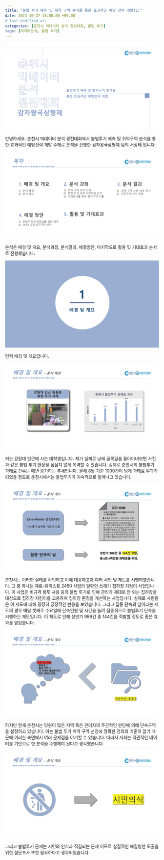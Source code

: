 ```yaml
---
title: "불법 투기 예측 및 취약 구역 분석을 통한 효과적인 예방 전략 개발(1)"
date: 2023-10-27 18:00:00 +09:00 
# last_modified_at:
categories: [춘천시 빅데이터 분석 경진대회, 불법 투기]
tags: [데이터분석, 불법 투기]
---
```


<img src="/assets/images/1721902415623-7fdc840b-ed94-466e-b98e-eab60069fa52_1.png" alt="불법 투기 1">

안녕하세요. 춘천시 빅데이터 분석 경진대회에서 불법투기 예측 및 취약구역 분석을 통한 효과적인 예방전략 개발 주제로 분석을 진행한 감자왕국삼형제 팀의 서상태 입니다.

<img src="/assets/images/1721902415623-7fdc840b-ed94-466e-b98e-eab60069fa52_2.png" alt="불법 투기 2">

분석은 배경 및 개요, 분석과정, 분석결과, 해결방안, 마지막으로 활용 및 기대효과 순서로 진행했습니다.

<img src="/assets/images/1721902415623-7fdc840b-ed94-466e-b98e-eab60069fa52_3.png" alt="불법 투기 3">

먼저 배경 및 개요입니다.

<img src="/assets/images/1721902415623-7fdc840b-ed94-466e-b98e-eab60069fa52_4.png" alt="불법 투기 4">

저는 강원대 인근에 사는 대학생입니다. 제가 실제로 낮에 골목길을 돌아다녀보면 사진과 같은 불법 투기 현장을 심심치 않게 목격할 수 있습니다. 실제로 춘천시의 불법투기 과태료 건수는 매년 증가하는 추세입니다. 올해 8월 기준 1000건이 넘게 과태료 부과가 되었을 정도로 춘천시에서는 불법투기가 지속적으로 일어나고 있습니다.

<img src="/assets/images/1721902415623-7fdc840b-ed94-466e-b98e-eab60069fa52_5.png" alt="불법 투기 5">

춘천시는 이러한 실태를 확인하고 이에 대응하고자 여러 사업 및 제도를 시행하였습니다. 그 중 하나는 제로-웨이스트 2450 사업의 일환인 쓰레기 집하장 지킴이 사업입니다. 이 사업은 비규격 봉투 사용 등의 불법 투기로 인해 관리가 제대로 안 되는 집하장을 대상으로 집하장 지킴이를 고용하여 집하장 환경을 개선하는 사업입니다. 실제로 사람들은 이 제도에 대해 굉장히 긍정적인 반응을 보였습니다. 그리고 집중 단속의 날이라는 제도의 경우 매달 셋째주 수요일에 단속인원 및 시간을 늘려 집중적으로 불법투기 단속을 시행하는 제도입니다. 이 제도로 인해 상반기 989건 중 144건을 적발할 정도로 좋은 효과를 얻었습니다.

<img src="/assets/images/1721902415623-7fdc840b-ed94-466e-b98e-eab60069fa52_6.png" alt="불법 투기 6">

하지만 현재 춘천시는 민원이 많은 지역 혹은 관리자의 주관적인 판단에 의해 단속구역을 설정하고 있습니다. 이는 불법 투기 취약 구역 선정에 명확한 정의와 기준이 없기 때문에 이러한 측면에서 여러 문제점을 야기할 수 있습니다. 따라서 저희는 객관적인 데이터를 기반으로 한 분석을 수행해야 된다고 생각했습니다.

<img src="/assets/images/1721902415623-7fdc840b-ed94-466e-b98e-eab60069fa52_7.png" alt="불법 투기 7">

그리고 불법투기 문제는 시민의 인식과 직결되는 문제 이므로 실질적인 해결방안 도출을 위한 설문조사 또한 필요하다고 생각되었습니다. 